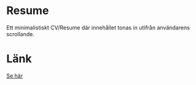 # Resume

Ett minimalistiskt CV/Resume där innehållet tonas in utifrån användarens scrollande.

# Länk

[Se här]( https://tonymartinsson.github.io/Resume/)

